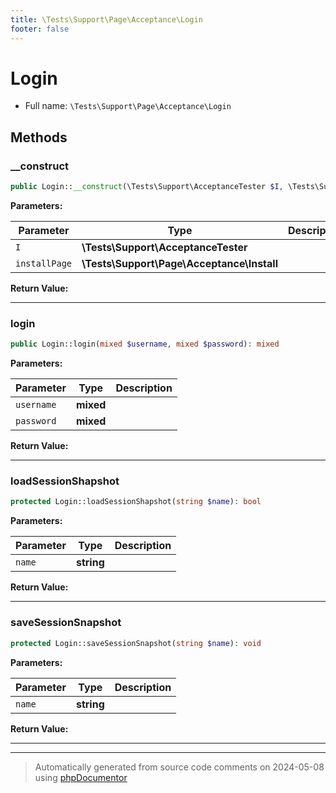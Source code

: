 ```yaml
---
title: \Tests\Support\Page\Acceptance\Login
footer: false
---
```


# Login





* Full name: `\Tests\Support\Page\Acceptance\Login`



## Methods

### __construct



```php
public Login::__construct(\Tests\Support\AcceptanceTester $I, \Tests\Support\Page\Acceptance\Install $installPage): mixed
```








**Parameters:**

| Parameter | Type | Description |
|-----------|------|-------------|
| `I` | **\Tests\Support\AcceptanceTester** |  |
| `installPage` | **\Tests\Support\Page\Acceptance\Install** |  |


**Return Value:**





---
### login



```php
public Login::login(mixed $username, mixed $password): mixed
```








**Parameters:**

| Parameter | Type | Description |
|-----------|------|-------------|
| `username` | **mixed** |  |
| `password` | **mixed** |  |


**Return Value:**





---
### loadSessionShapshot



```php
protected Login::loadSessionShapshot(string $name): bool
```








**Parameters:**

| Parameter | Type | Description |
|-----------|------|-------------|
| `name` | **string** |  |


**Return Value:**





---
### saveSessionSnapshot



```php
protected Login::saveSessionSnapshot(string $name): void
```








**Parameters:**

| Parameter | Type | Description |
|-----------|------|-------------|
| `name` | **string** |  |


**Return Value:**





---


---
> Automatically generated from source code comments on 2024-05-08 using [phpDocumentor](http://www.phpdoc.org/)
